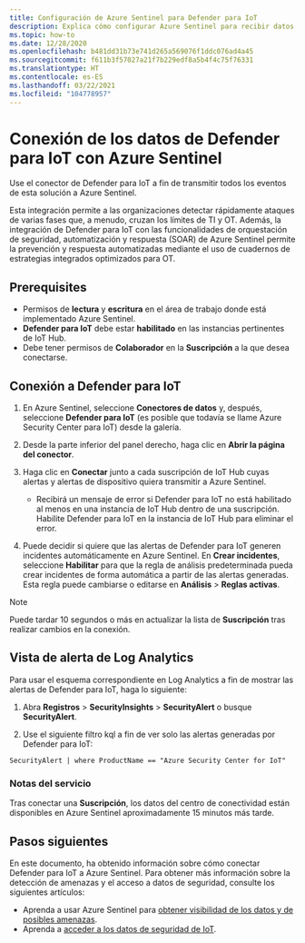 ```yaml
---
title: Configuración de Azure Sentinel para Defender para IoT
description: Explica cómo configurar Azure Sentinel para recibir datos de la solución de Defender para IoT.
ms.topic: how-to
ms.date: 12/28/2020
ms.openlocfilehash: b481dd31b73e741d265a569076f1ddc076ad4a45
ms.sourcegitcommit: f611b3f57027a21f7b229edf8a5b4f4c75f76331
ms.translationtype: HT
ms.contentlocale: es-ES
ms.lasthandoff: 03/22/2021
ms.locfileid: "104778957"
---
```

# <a name="connect-your-data-from-defender-for-iot-to-azure-sentinel"></a>Conexión de los datos de Defender para IoT con Azure Sentinel 

Use el conector de Defender para IoT a fin de transmitir todos los eventos de esta solución a Azure Sentinel. 

Esta integración permite a las organizaciones detectar rápidamente ataques de varias fases que, a menudo, cruzan los límites de TI y OT. Además, la integración de Defender para IoT con las funcionalidades de orquestación de seguridad, automatización y respuesta (SOAR) de Azure Sentinel permite la prevención y respuesta automatizadas mediante el uso de cuadernos de estrategias integrados optimizados para OT. 

## <a name="prerequisites"></a>Prerequisites

- Permisos de **lectura** y **escritura** en el área de trabajo donde está implementado Azure Sentinel.
- **Defender para IoT** debe estar **habilitado** en las instancias pertinentes de IoT Hub.
- Debe tener permisos de **Colaborador** en la **Suscripción** a la que desea conectarse.

## <a name="connect-to-defender-for-iot"></a>Conexión a Defender para IoT

1. En Azure Sentinel, seleccione **Conectores de datos** y, después, seleccione **Defender para IoT** (es posible que todavía se llame Azure Security Center para IoT) desde la galería.

1. Desde la parte inferior del panel derecho, haga clic en **Abrir la página del conector**.

1. Haga clic en **Conectar** junto a cada suscripción de IoT Hub cuyas alertas y alertas de dispositivo quiera transmitir a Azure Sentinel.
    - Recibirá un mensaje de error si Defender para IoT no está habilitado al menos en una instancia de IoT Hub dentro de una suscripción. Habilite Defender para IoT en la instancia de IoT Hub para eliminar el error.

1. Puede decidir si quiere que las alertas de Defender para IoT generen incidentes automáticamente en Azure Sentinel. En **Crear incidentes**, seleccione **Habilitar** para que la regla de análisis predeterminada pueda crear incidentes de forma automática a partir de las alertas generadas. Esta regla puede cambiarse o editarse en **Análisis** > **Reglas activas**.

> [!NOTE]
> Puede tardar 10 segundos o más en actualizar la lista de **Suscripción** tras realizar cambios en la conexión. 

## <a name="log-analytics-alert-view"></a>Vista de alerta de Log Analytics

Para usar el esquema correspondiente en Log Analytics a fin de mostrar las alertas de Defender para IoT, haga lo siguiente:

1. Abra **Registros** > **SecurityInsights** > **SecurityAlert** o busque **SecurityAlert**.

1. Use el siguiente filtro kql a fin de ver solo las alertas generadas por Defender para IoT:

```kusto
SecurityAlert | where ProductName == "Azure Security Center for IoT"
```

### <a name="service-notes"></a>Notas del servicio

Tras conectar una **Suscripción**, los datos del centro de conectividad están disponibles en Azure Sentinel aproximadamente 15 minutos más tarde.

## <a name="next-steps"></a>Pasos siguientes

En este documento, ha obtenido información sobre cómo conectar Defender para IoT a Azure Sentinel. Para obtener más información sobre la detección de amenazas y el acceso a datos de seguridad, consulte los siguientes artículos:

- Aprenda a usar Azure Sentinel para [obtener visibilidad de los datos y de posibles amenazas](../sentinel/quickstart-get-visibility.md).
- Aprenda a [acceder a los datos de seguridad de IoT](how-to-security-data-access.md).
